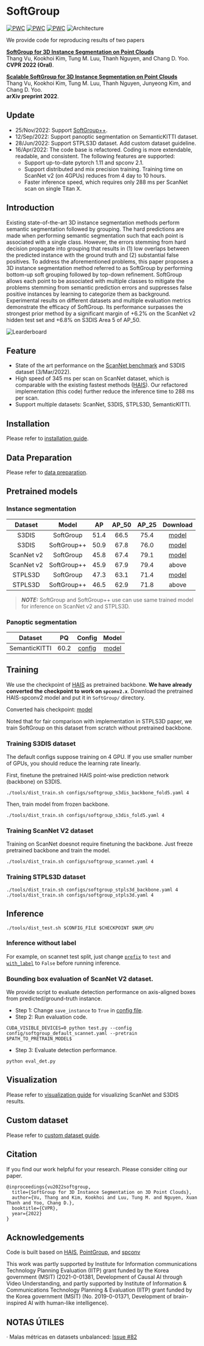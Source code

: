 # SoftGroup
[![PWC](https://img.shields.io/endpoint.svg?url=https://paperswithcode.com/badge/softgroup-for-3d-instance-segmentation-on/3d-instance-segmentation-on-scannetv2)](https://paperswithcode.com/sota/3d-instance-segmentation-on-scannetv2?p=softgroup-for-3d-instance-segmentation-on) [![PWC](https://img.shields.io/endpoint.svg?url=https://paperswithcode.com/badge/softgroup-for-3d-instance-segmentation-on/3d-instance-segmentation-on-s3dis)](https://paperswithcode.com/sota/3d-instance-segmentation-on-s3dis?p=softgroup-for-3d-instance-segmentation-on) [![PWC](https://img.shields.io/endpoint.svg?url=https://paperswithcode.com/badge/softgroup-for-3d-instance-segmentation-on/3d-object-detection-on-scannetv2)](https://paperswithcode.com/sota/3d-object-detection-on-scannetv2?p=softgroup-for-3d-instance-segmentation-on)
![Architecture](./docs/architecture.png)

We provide code for reproducing results of two papers 

[**SoftGroup for 3D Instance Segmentation on Point Clouds**](https://arxiv.org/abs/2203.01509)\
Thang Vu, Kookhoi Kim, Tung M. Luu, Thanh Nguyen, and Chang D. Yoo.\
**CVPR 2022 (Oral)**.

[**Scalable SoftGroup for 3D Instance Segmentation on Point Clouds**](https://arxiv.org/abs/2209.08263)\
Thang Vu, Kookhoi Kim, Tung M. Luu, Thanh Nguyen, Junyeong Kim, and Chang D. Yoo.\
**arXiv preprint 2022**.

## Update
- 25/Nov/2022: Support [SoftGroup++](https://arxiv.org/abs/2209.08263).
- 12/Sep/2022: Support panoptic segmentation on SemanticKITTI dataset.
- 28/Jun/2022: Support STPLS3D dataset. Add custom dataset guideline.
- 16/Apr/2022: The code base is refactored. Coding is more extendable, readable, and consistent. The following features are supported:
  - Support up-to-date pytorch 1.11 and spconv 2.1.
  - Support distributed and mix precision training. Training time on ScanNet v2 (on 4GPUs) reduces from 4 day to 10 hours.
  - Faster inference speed, which requires only 288 ms per ScanNet scan on single Titan X.

## Introduction

Existing state-of-the-art 3D instance segmentation methods perform semantic segmentation followed by grouping. The hard predictions are made when performing semantic segmentation such that each point is associated with a single class. However, the errors stemming from hard decision propagate into grouping that results in (1) low overlaps between the predicted instance with the ground truth and (2) substantial false positives. To address the aforementioned problems, this paper proposes a 3D instance segmentation method referred to as SoftGroup by performing bottom-up soft grouping followed by top-down refinement. SoftGroup allows each point to be associated with multiple classes to mitigate the problems stemming from semantic prediction errors and suppresses false positive instances by learning to categorize them as background. Experimental results on different datasets and multiple evaluation metrics demonstrate the efficacy of SoftGroup. Its performance surpasses the strongest prior method by a significant margin of +6.2% on the ScanNet v2 hidden test set and +6.8% on S3DIS Area 5 of AP_50.

![Learderboard](./docs/leaderboard.png)

## Feature
* State of the art performance on the [ScanNet benchmark](http://kaldir.vc.in.tum.de/scannet_benchmark/semantic_instance_3d) and S3DIS dataset (3/Mar/2022).
* High speed of 345 ms per scan on ScanNet dataset, which is comparable with the existing fastest methods ([HAIS](https://github.com/hustvl/HAIS)). Our refactored implementation (this code) further reduce the inference time to 288 ms per scan.
* Support multiple datasets: ScanNet, S3DIS, STPLS3D, SemanticKITTI.

## Installation
Please refer to [installation guide](docs/installation.md).

## Data Preparation
Please refer to [data preparation](dataset/README.md).

## Pretrained models

### Instance segmentation

|   Dataset  |   Model     |   AP  | AP_50 | AP_25 |                                           Download                                         |
|:----------:|:-----------:|:----:|:-----:|:-----:|:-------------------------------------------------------------------------------------------:|
|    S3DIS   | SoftGroup   | 51.4 |  66.5 |  75.4 | [model](https://drive.google.com/file/d/1-f7I6-eIma4OilBON928N6mVcYbhiUFP/view?usp=sharing) |
|    S3DIS   | SoftGroup++ | 50.9 |  67.8 |  76.0 | [model](https://drive.google.com/file/d/1OLbC8lmWkAQbqYAjiFj84egLQmJr-PmQ/view?usp=sharing) |
| ScanNet v2 | SoftGroup   | 45.8 |  67.4 |  79.1 | [model](https://drive.google.com/file/d/1XUNRfred9QAEUY__VdmSgZxGQ7peG5ms/view?usp=sharing) |
| ScanNet v2 | SoftGroup++ | 45.9 |  67.9 |  79.4 | above |
|  STPLS3D   | SoftGroup   | 47.3 |  63.1 |  71.4 | [model](https://drive.google.com/file/d/1xCkKLTCYtQmSjXYH_sSg21M_6dcAskd8/view?usp=sharing) |
|  STPLS3D   | SoftGroup++ | 46.5 |  62.9 |  71.8 | above |

> **_NOTE:_**  SoftGroup and SoftGroup++ use can use same trained model for inference on ScanNet v2 and STPLS3D.

### Panoptic segmentation

|    Dataset    |  PQ  | Config | Model |
|:-------------:|:----:|:------:|:-----:|
| SemanticKITTI | 60.2 | [config](https://github.com/thangvubk/SoftGroup/blob/main/configs/softgroup_kitti.yaml) | [model](https://drive.google.com/file/d/10Ln-xLfl8Z3DX3G3lnO_RruJtYUYDfI7/view?usp=sharing)     |

## Training
We use the checkpoint of [HAIS](https://github.com/hustvl/HAIS) as pretrained backbone. **We have already converted the checkpoint to work on ``spconv2.x``**. Download the pretrained HAIS-spconv2 model and put it in ``SoftGroup/`` directory.

Converted hais checkpoint: [model](https://drive.google.com/file/d/1FABsCUnxfO_VlItAzDYAwurdfcdK-scs/view?usp=sharing)

Noted that for fair comparison with implementation in STPLS3D paper, we train SoftGroup on this dataset from scratch without pretrained backbone.
### Training S3DIS dataset
The default configs suppose training on 4 GPU. If you use smaller number of GPUs, you should reduce the learning rate linearly. 

First, finetune the pretrained HAIS point-wise prediction network (backbone) on S3DIS.
```
./tools/dist_train.sh configs/softgroup_s3dis_backbone_fold5.yaml 4
```
Then, train model from frozen backbone.
```
./tools/dist_train.sh configs/softgroup_s3dis_fold5.yaml 4
```

### Training ScanNet V2 dataset
Training on ScanNet doesnot require finetuning the backbone. Just freeze pretrained backbone and train the model.
```
./tools/dist_train.sh configs/softgroup_scannet.yaml 4
```

### Training STPLS3D dataset
```
./tools/dist_train.sh configs/softgroup_stpls3d_backbone.yaml 4
./tools/dist_train.sh configs/softgroup_stpls3d.yaml 4
```

## Inference
```
./tools/dist_test.sh $CONFIG_FILE $CHECKPOINT $NUM_GPU
```

### Inference without label
For example, on scannet test split, just change [``prefix``](https://github.com/thangvubk/SoftGroup/blob/cf88d9be41ae83a70f9100856a3ca15ee4ddcee9/configs/softgroup_scannet.yaml#L49) to ``test`` and [``with_label``](https://github.com/thangvubk/SoftGroup/blob/cf88d9be41ae83a70f9100856a3ca15ee4ddcee9/configs/softgroup_scannet.yaml#L52) to ``False`` before running inference. 

### Bounding box evaluation of ScanNet V2 dataset.
We provide script to evaluate detection performance on axis-aligned boxes from predicted/ground-truth instance.
- Step 1: Change ``save_instance`` to ``True`` in [config file](https://github.com/thangvubk/SoftGroup/blob/99ffb9756e553e0edfb2c43e2ab6a6f646892bb5/config/softgroup_default_scannet.yaml#L72).
- Step 2: Run evaluation code.
```
CUDA_VISIBLE_DEVICES=0 python test.py --config config/softgroup_default_scannet.yaml --pretrain $PATH_TO_PRETRAIN_MODEL$
```
- Step 3: Evaluate detection performance.
```
python eval_det.py
```

## Visualization
Please refer to [visualization guide](docs/visualization.md) for visualizing ScanNet and S3DIS results.

## Custom dataset
Please refer to [custom dataset guide](docs/custom_dataset.md).

## Citation
If you find our work helpful for your research. Please consider citing our paper.

```
@inproceedings{vu2022softgroup,
  title={SoftGroup for 3D Instance Segmentation on 3D Point Clouds},
  author={Vu, Thang and Kim, Kookhoi and Luu, Tung M. and Nguyen, Xuan Thanh and Yoo, Chang D.},
  booktitle={CVPR},
  year={2022}
}
```
## Acknowledgements
Code is built based on [HAIS](https://github.com/hustvl/HAIS), [PointGroup](https://github.com/dvlab-research/PointGroup), and [spconv](https://github.com/traveller59/spconv)

This work was partly supported by Institute for Information communications Technology Planning Evaluation (IITP) grant funded by the Korea government (MSIT) (2021-0-01381, Development of Causal AI through Video Understanding, and partly supported by Institute of Information \& Communications Technology Planning \& Evaluation (IITP) grant funded by the Korea government (MSIT) (No. 2019-0-01371, Development of brain-inspired AI with human-like intelligence).


## NOTAS ÚTILES

· Malas métricas en datasets unbalanced: [Issue #82](https://github.com/thangvubk/SoftGroup/issues/82#issuecomment-1170563541)


